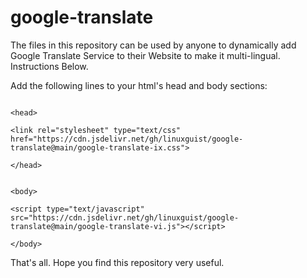 # google-translate
The files in this repository can be used by anyone to dynamically add Google Translate Service to their Website to make it multi-lingual. Instructions Below.

Add the following lines to your html's head and body sections:

```

<head>

<link rel="stylesheet" type="text/css" href="https://cdn.jsdelivr.net/gh/linuxguist/google-translate@main/google-translate-ix.css">    

</head>

```

```

<body>

<script type="text/javascript" src="https://cdn.jsdelivr.net/gh/linuxguist/google-translate@main/google-translate-vi.js"></script>  

</body>

```

That's all. Hope you find this repository very useful.

